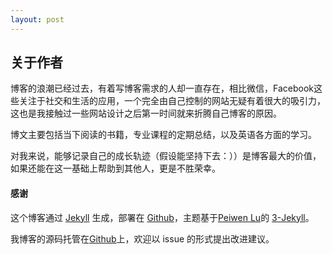 ```yaml
---
layout: post
---
```


## 关于作者

博客的浪潮已经过去，有着写博客需求的人却一直存在，相比微信，Facebook这些关注于社交和生活的应用，一个完全由自己控制的网站无疑有着很大的吸引力，这也是我接触过一些网站设计之后第一时间就来折腾自己博客的原因。

博文主要包括当下阅读的书籍，专业课程的定期总结，以及英语各方面的学习。

对我来说，能够记录自己的成长轨迹（假设能坚持下去：））是博客最大的价值，如果还能在这一基础上帮助到其他人，更是不胜荣幸。

#### 感谢

这个博客通过 [Jekyll](http://jekyllrb.com/) 生成，部署在 [Github](https://pages.github.com)，主题基于[Peiwen Lu](https://github.com/P233)的 [3-Jekyll](https://github.com/P233/3-Jekyll)。

我博客的源码托管在[Github](https://github.com/oh-zarathustra/oh-zarathustra.github.io)上，欢迎以 issue 的形式提出改进建议。
